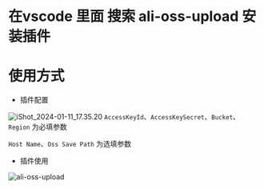 # 在vscode 里面 搜索 ali-oss-upload 安装插件

# 使用方式

- 插件配置

![iShot_2024-01-11_17.35.20](https://oss.bytespace.site/uPic/iShot_2024-01-11_17.35.20.png)
`AccessKeyId`、`AccessKeySecret`、`Bucket`、`Region` 为必填参数

`Host Name`、`Oss Save Path` 为选填参数

- 插件使用

![ali-oss-upload](https://oss.bytespace.site/uPic/ali-oss-upload.gif)




